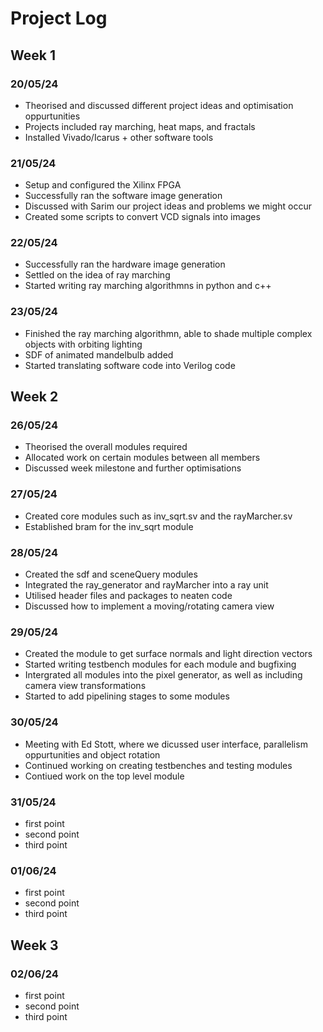 # Project Log 

## Week 1
### 20/05/24
* Theorised and discussed different project ideas and optimisation oppurtunities
* Projects included ray marching, heat maps, and fractals
* Installed Vivado/Icarus + other software tools

### 21/05/24
* Setup and configured the Xilinx FPGA 
* Successfully ran the software image generation
* Discussed with Sarim our project ideas and problems we might occur
* Created some scripts to convert VCD signals into images

### 22/05/24
* Successfully ran the hardware image generation 
* Settled on the idea of ray marching
* Started writing ray marching algorithmns in python and c++

### 23/05/24
* Finished the ray marching algorithmn, able to shade multiple complex objects with orbiting lighting
* SDF of animated mandelbulb added
* Started translating software code into Verilog code

## Week 2
### 26/05/24
* Theorised the overall modules required
* Allocated work on certain modules between all members 
* Discussed week milestone and further optimisations

### 27/05/24
* Created core modules such as inv_sqrt.sv and the rayMarcher.sv
* Established bram for the inv_sqrt module

### 28/05/24
* Created the sdf and sceneQuery modules
* Integrated the ray_generator and rayMarcher into a ray unit
* Utilised header files and packages to neaten code
* Discussed how to implement a moving/rotating camera view

### 29/05/24
* Created the module to get surface normals and light direction vectors
* Started writing testbench modules for each module and bugfixing
* Intergrated all modules into the pixel generator, as well as including camera view transformations
* Started to add pipelining stages to some modules 

### 30/05/24
* Meeting with Ed Stott, where we dicussed user interface, parallelism oppurtunities and object rotation
* Continued working on creating testbenches and testing modules
* Contiued work on the top level module

### 31/05/24
* first point
* second point
* third point

### 01/06/24
* first point
* second point
* third point

## Week 3
### 02/06/24
* first point
* second point
* third point